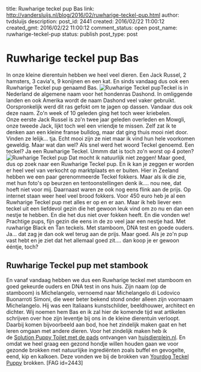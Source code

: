 title: Ruwharige teckel pup Bas
link: http://vandersluijs.nl/blog/2016/02/ruwharige-teckel-pup.html
author: tvdsluijs
description: 
post_id: 2441
created: 2016/02/22 11:00:12
created_gmt: 2016/02/22 11:00:12
comment_status: open
post_name: ruwharige-teckel-pup
status: publish
post_type: post

# Ruwharige teckel pup Bas

In onze kleine dierentuin hebben we heel veel dieren. Een Jack Russel, 2 hamsters, 3 cavia's, 9 konijnen en een kat. En sinds vandaag dus ook een Ruwharige Teckel pup genaamd Bas. ![Ruwharige Teckel pup](/wp-content/uploads/2016/02/IMG_2614-240x300.jpg)Teckel is in Nederland de algemene naam voor het hondenras Dashond. In omliggende landen en ook Amerika wordt de naam Dashond veel vaker gebruikt. Oorspronkelijk werd dit ras gefokt om te jagen op dassen. Vandaar dus ook deze naam. Zo'n week of 10 geleden ging het toch weer kriebelen. Onze eerste Jack Russel is zo'n twee jaar geleden overleden en Mowgli, onze tweede Jack, lijkt toch wel een vriendje te missen. Zelf zat ik te denken aan een kleine franse bulldog, maar dat ging thuis mooi niet door. Vinden ze lelijk... tja. Echt mooi zijn ze niet maar ik vind hun hele voorkomen geweldig. Maar wat dan wel? Als snel werd het woord Teckel genoemd. Een teckel? Ja een Ruwharige Teckel. Ummm dat is toch zo'n worst op 4 poten? ![Ruwharige Teckel pup](http://vandersluijs.nl/wp-content/uploads/2016/02/IMG_2615-252x300.jpg) Dat mocht ik natuurlijk niet zeggen! Maar goed, dus op zoek naar een Ruwharige Teckel pup. En ik kan je zeggen er worden er heel veel van verkocht op marktplaats en er buiten. Hier in Zeeland hebben we een paar gerenommeerde Teckel fokkers. Maar als ik die zie, met hun foto's op beurzen en tentoonstellingen denk ik.... nou nee, dat hoeft niet voor mij. Daarnaast waren ze ook nog eens flink aan de prijs. Op internet staan weer heel veel brood fokkers. Voor 450 euro heb je al een Ruwharige Teckel pup met alles er op en er aan. Maar ik heb liever een teckel uit een liefdevol gezin die het gewoon leuk vind om zo nu en dan een nestje te hebben. En die het dus niet over fokken heeft. En die vonden we! Prachtige pups, fijn gezin die eens in de zo veel jaar een nestje had. Met ruwharige Black en Tan teckels. Met stamboom, DNA test en goede ouders. Ja... dat zag je dan ook wel terug aan de prijs. Maar goed. Als je zo'n pup vast hebt en je ziet dat het allemaal goed zit.... dan koop je er gewoon ééntje, toch? 

## Ruwharige Teckel pup met stambook

En vanaf vandaag hebben we dus een Ruwharige teckel met stamboom en goed gekeurde ouders en DNA test in ons huis. Zijn naam (op de stamboom) is Michelangelo, vernoemd naar Michelangelo di Lodovico Buonarroti Simoni, die weer beter bekend stond onder alleen zijn voornaam Michelangelo. Hij was een Italiaans kunstschilder, beeldhouwer, architect en dichter. Wij noemen hem Bas en ik zal hier de komende tijd wat artikelen schrijven over hoe zijn leventje bij ons in de kleine dierentuin verloopt. Daarbij komen bijvoorbeeld aan bod, hoe het zindelijk maken gaat en het leren omgaan met andere dieren. Voor het zindelijk maken heb ik de [Solution Puppy Toilet met de pads](https://ds1.nl/c/?wi=245932&si=3370&li=1161232&ws=&dl=hond%2Fhondentoilet%2Fsimple-solution-puppy-toilet%2FG37_H175_C1059_P965390%2F) ontvangen van [huisdierplein.nl](http://huisdierplein.nl). En omdat we heel graag een gezond hondje willen houden gaan we voor gezonde brokken met natuurlijke ingrediënten zoals buffel en gevogelte, eend, kip en kalkoen. Deze vonden we bij de brokken van [Yourdog Teckel Puppy](https://ds1.nl/c/?wi=245932&si=3370&li=1161232&ws=&dl=hond%2Fdroogvoer-hond%2Fyourdog-teckel-puppy%2FG37_H7_C770_P971455%2F) brokken. [FAG id=2443]